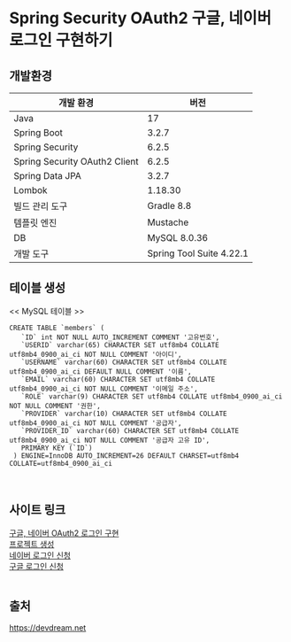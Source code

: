 <h1>Spring Security OAuth2 구글, 네이버 로그인 구현하기</h1>

<h2>개발환경</h2>
<table class="table" style="width:450px">
    <thead>
        <tr>
            <th>개발 환경</th>
            <th>버전</th>
        </tr>
    </thead>
    <tbody class="table-border-bottom-0">
        <tr>
            <td>Java</td>
            <td>17</td>
        </tr>
        <tr>
            <td>Spring Boot</td>
            <td>3.2.7</td>
        </tr>
        <tr>
            <td>Spring Security</td>
            <td>6.2.5</td>
        </tr>
        <tr>
            <td>Spring Security OAuth2 Client</td>
            <td>6.2.5</td>
        </tr>
        <tr>
            <td>Spring Data JPA</td>
            <td>3.2.7</td>
        </tr>
        <tr>
            <td>Lombok</td>
            <td>1.18.30</td>
        </tr>
        <tr>
            <td>빌드 관리 도구</td>
            <td>Gradle 8.8</td>
        </tr>
        <tr>
            <td>템플릿 엔진</td>
            <td>Mustache</td>
        </tr>
        <tr>
            <td>DB</td>
            <td>MySQL 8.0.36</td>
        </tr>
        <tr>
            <td>개발 도구</td>
            <td>Spring Tool Suite 4.22.1</td>
        </tr>
    </tbody>
</table>
<h2>테이블 생성</h2>
<< MySQL 테이블 >>
<pre><code>CREATE TABLE `members` (
   `ID` int NOT NULL AUTO_INCREMENT COMMENT '고유번호',
   `USERID` varchar(65) CHARACTER SET utf8mb4 COLLATE utf8mb4_0900_ai_ci NOT NULL COMMENT '아이디',
   `USERNAME` varchar(60) CHARACTER SET utf8mb4 COLLATE utf8mb4_0900_ai_ci DEFAULT NULL COMMENT '이름',
   `EMAIL` varchar(60) CHARACTER SET utf8mb4 COLLATE utf8mb4_0900_ai_ci NOT NULL COMMENT '이메일 주소',
   `ROLE` varchar(9) CHARACTER SET utf8mb4 COLLATE utf8mb4_0900_ai_ci NOT NULL COMMENT '권한',
   `PROVIDER` varchar(10) CHARACTER SET utf8mb4 COLLATE utf8mb4_0900_ai_ci NOT NULL COMMENT '공급자',
   `PROVIDER_ID` varchar(60) CHARACTER SET utf8mb4 COLLATE utf8mb4_0900_ai_ci NOT NULL COMMENT '공급자 고유 ID',
   PRIMARY KEY (`ID`)
 ) ENGINE=InnoDB AUTO_INCREMENT=26 DEFAULT CHARSET=utf8mb4 COLLATE=utf8mb4_0900_ai_ci
</code></pre>
<br>
<h2>사이트 링크</h2>
<a href="https://devdream.net/board/16" target="_blank">구글, 네이버 OAuth2 로그인 구현</a><br>
<a href="https://devdream.net/board/15" target="_blank">프로젝트 생성</a><br>
<a href="https://devdream.net/board/14" target="_blank">네이버 로그인 신청</a><br>
<a href="https://devdream.net/board/13" target="_blank">구글 로그인 신청</a><br>
<br>
<h2>출처</h2>
<a href="https://devdream.net" target="_blank">https://devdream.net</a>



